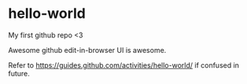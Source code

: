 # hello-world
My first github repo &lt;3

Awesome github edit-in-browser UI is awesome.

Refer to https://guides.github.com/activities/hello-world/ if confused in future.
